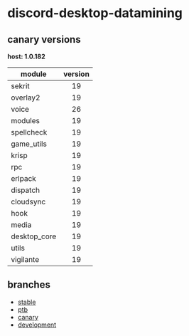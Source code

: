 # discord-desktop-datamining

## canary versions

**host: 1.0.182**

| module | version |
| ------ | :-----: |
| sekrit | 19 |
| overlay2 | 19 |
| voice | 26 |
| modules | 19 |
| spellcheck | 19 |
| game_utils | 19 |
| krisp | 19 |
| rpc | 19 |
| erlpack | 19 |
| dispatch | 19 |
| cloudsync | 19 |
| hook | 19 |
| media | 19 |
| desktop_core | 19 |
| utils | 19 |
| vigilante | 19 |

## branches

- [stable](https://github.com/OpenAsar/discord-desktop-datamining/tree/stable)
- [ptb](https://github.com/OpenAsar/discord-desktop-datamining/tree/ptb)
- [canary](https://github.com/OpenAsar/discord-desktop-datamining/tree/canary)
- [development](https://github.com/OpenAsar/discord-desktop-datamining/tree/development)